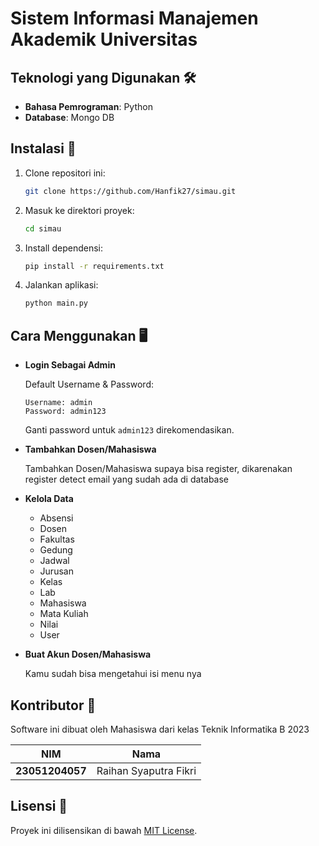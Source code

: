 # Sistem Informasi Manajemen Akademik Universitas


## Teknologi yang Digunakan 🛠️

- **Bahasa Pemrograman**: Python
- **Database**: Mongo DB

## Instalasi 🚀

1. Clone repositori ini:

   ```bash
   git clone https://github.com/Hanfik27/simau.git
   ```

2. Masuk ke direktori proyek:

   ```bash
   cd simau
   ```

3. Install dependensi:

   ```bash
   pip install -r requirements.txt
   ```

4. Jalankan aplikasi:

   ```bash
   python main.py
   ```

## Cara Menggunakan 🖥️

- **Login Sebagai Admin**

  Default Username & Password:

  ```
  Username: admin
  Password: admin123
  ```

  Ganti password untuk `admin123` direkomendasikan.

- **Tambahkan Dosen/Mahasiswa**

  Tambahkan Dosen/Mahasiswa supaya bisa register, dikarenakan register detect email yang sudah ada di database

- **Kelola Data**
   - Absensi
   - Dosen
   - Fakultas
   - Gedung   
   - Jadwal
   - Jurusan
   - Kelas
   - Lab
   - Mahasiswa
   - Mata Kuliah
   - Nilai
   - User

- **Buat Akun Dosen/Mahasiswa**

  Kamu sudah bisa mengetahui isi menu nya 

## Kontributor 🤝

Software ini dibuat oleh Mahasiswa dari kelas Teknik Informatika B 2023

| NIM             | Nama                   |
| --------------- | ---------------------- |
| **23051204057** | Raihan Syaputra Fikri  |


## Lisensi 📄

Proyek ini dilisensikan di bawah [MIT License](LICENSE).
